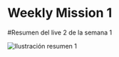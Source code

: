 # Weekly Mission 1

#Resumen del live 2 de la semana 1

![Ilustración resumen 1](https://user-images.githubusercontent.com/86739150/171744168-eb5c4b80-d226-47bc-9013-e7d1b7d777d1.png)
